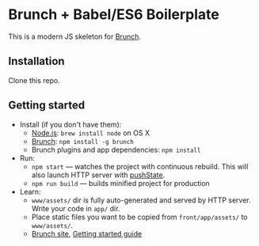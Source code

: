 # Brunch + Babel/ES6 Boilerplate

This is a modern JS skeleton for [Brunch](http://brunch.io).

## Installation

Clone this repo.

## Getting started

* Install (if you don't have them):
    * [Node.js](http://nodejs.org): `brew install node` on OS X
    * [Brunch](http://brunch.io): `npm install -g brunch`
    * Brunch plugins and app dependencies: `npm install`
* Run:
    * `npm start` — watches the project with continuous rebuild. This will also launch HTTP server with [pushState](https://developer.mozilla.org/en-US/docs/Web/Guide/API/DOM/Manipulating_the_browser_history).
    * `npm run build` — builds minified project for production
* Learn:
    * `www/assets/` dir is fully auto-generated and served by HTTP server.  Write your code in `app/` dir.
    * Place static files you want to be copied from `front/app/assets/` to `www/assets/`.
    * [Brunch site](http://brunch.io), [Getting started guide](https://github.com/brunch/brunch-guide#readme)
